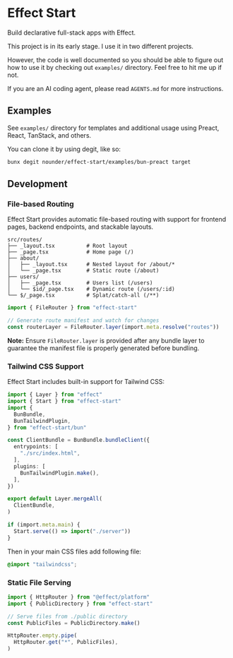 # Effect Start

Build declarative full-stack apps with Effect.

This project is in its early stage. I use it in two different projects.

However, the code is well documented so you should be able to figure out how to use it
by checking out `examples/` directory. Feel free to hit me up if not.

If you are an AI coding agent, please read `AGENTS.md` for more instructions.

## Examples

See `examples/` directory for templates and additional usage using Preact, React, TanStack, and others.

You can clone it by using degit, like so:

```sh
bunx degit nounder/effect-start/examples/bun-preact target
```

## Development

### File-based Routing

Effect Start provides automatic file-based routing with support for frontend pages, backend endpoints, and stackable layouts.

```
src/routes/
├── _layout.tsx          # Root layout
├── _page.tsx            # Home page (/)
├── about/
│   ├── _layout.tsx      # Nested layout for /about/*
│   └── _page.tsx        # Static route (/about)
├── users/
│   ├── _page.tsx        # Users list (/users)
│   └── $id/_page.tsx    # Dynamic route (/users/:id)
└── $/_page.tsx          # Splat/catch-all (/**)
```

```ts
import { FileRouter } from "effect-start"

// Generate route manifest and watch for changes
const routerLayer = FileRouter.layer(import.meta.resolve("routes"))
```

**Note:** Ensure `FileRouter.layer` is provided after any bundle layer to guarantee the manifest file is properly generated before bundling.

### Tailwind CSS Support

Effect Start includes built-in support for Tailwind CSS:

```ts
import { Layer } from "effect"
import { Start } from "effect-start"
import {
  BunBundle,
  BunTailwindPlugin,
} from "effect-start/bun"

const ClientBundle = BunBundle.bundleClient({
  entrypoints: [
    "./src/index.html",
  ],
  plugins: [
    BunTailwindPlugin.make(),
  ],
})

export default Layer.mergeAll(
  ClientBundle,
)

if (import.meta.main) {
  Start.serve(() => import("./server"))
}
```

Then in your main CSS files add following file:

```css
@import "tailwindcss";
```

### Static File Serving

```ts
import { HttpRouter } from "@effect/platform"
import { PublicDirectory } from "effect-start"

// Serve files from ./public directory
const PublicFiles = PublicDirectory.make()

HttpRouter.empty.pipe(
  HttpRouter.get("*", PublicFiles),
)
```
